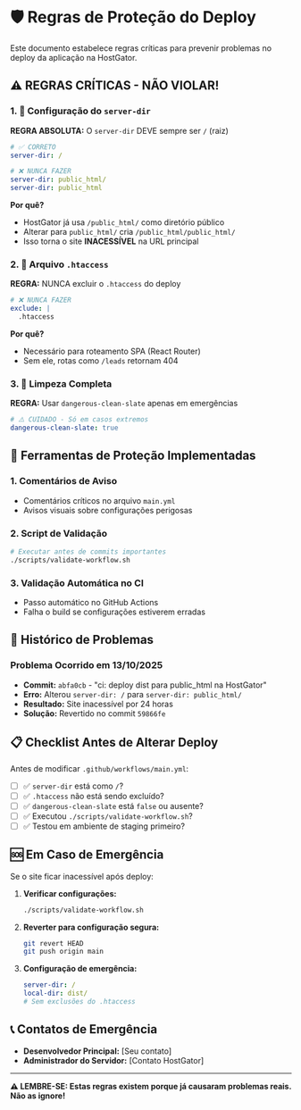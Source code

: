 # 🛡️ Regras de Proteção do Deploy

Este documento estabelece regras críticas para prevenir problemas no deploy da aplicação na HostGator.

## ⚠️ REGRAS CRÍTICAS - NÃO VIOLAR!

### 1. 🎯 Configuração do `server-dir`

**REGRA ABSOLUTA:** O `server-dir` DEVE sempre ser `/` (raiz)

```yaml
# ✅ CORRETO
server-dir: /

# ❌ NUNCA FAZER
server-dir: public_html/
server-dir: public_html
```

**Por quê?**
- HostGator já usa `/public_html/` como diretório público
- Alterar para `public_html/` cria `/public_html/public_html/`
- Isso torna o site **INACESSÍVEL** na URL principal

### 2. 📄 Arquivo `.htaccess`

**REGRA:** NUNCA excluir o `.htaccess` do deploy

```yaml
# ❌ NUNCA FAZER
exclude: |
  .htaccess
```

**Por quê?**
- Necessário para roteamento SPA (React Router)
- Sem ele, rotas como `/leads` retornam 404

### 3. 🧹 Limpeza Completa

**REGRA:** Usar `dangerous-clean-slate` apenas em emergências

```yaml
# ⚠️ CUIDADO - Só em casos extremos
dangerous-clean-slate: true
```

## 🔧 Ferramentas de Proteção Implementadas

### 1. Comentários de Aviso
- Comentários críticos no arquivo `main.yml`
- Avisos visuais sobre configurações perigosas

### 2. Script de Validação
```bash
# Executar antes de commits importantes
./scripts/validate-workflow.sh
```

### 3. Validação Automática no CI
- Passo automático no GitHub Actions
- Falha o build se configurações estiverem erradas

## 🚨 Histórico de Problemas

### Problema Ocorrido em 13/10/2025
- **Commit:** `abfa0cb` - "ci: deploy dist para public_html na HostGator"
- **Erro:** Alterou `server-dir: /` para `server-dir: public_html/`
- **Resultado:** Site inacessível por 24 horas
- **Solução:** Revertido no commit `59866fe`

## 📋 Checklist Antes de Alterar Deploy

Antes de modificar `.github/workflows/main.yml`:

- [ ] ✅ `server-dir` está como `/`?
- [ ] ✅ `.htaccess` não está sendo excluído?
- [ ] ✅ `dangerous-clean-slate` está `false` ou ausente?
- [ ] ✅ Executou `./scripts/validate-workflow.sh`?
- [ ] ✅ Testou em ambiente de staging primeiro?

## 🆘 Em Caso de Emergência

Se o site ficar inacessível após deploy:

1. **Verificar configurações:**
   ```bash
   ./scripts/validate-workflow.sh
   ```

2. **Reverter para configuração segura:**
   ```bash
   git revert HEAD
   git push origin main
   ```

3. **Configuração de emergência:**
   ```yaml
   server-dir: /
   local-dir: dist/
   # Sem exclusões do .htaccess
   ```

## 📞 Contatos de Emergência

- **Desenvolvedor Principal:** [Seu contato]
- **Administrador do Servidor:** [Contato HostGator]

---

**⚠️ LEMBRE-SE: Estas regras existem porque já causaram problemas reais. Não as ignore!**